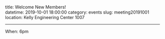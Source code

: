 title: Welcome New Members!  
datetime: 2019-10-01 18:00:00
category: events
slug: meeting20191001
location: Kelly Engineering Center 1007

---

When: 6pm
